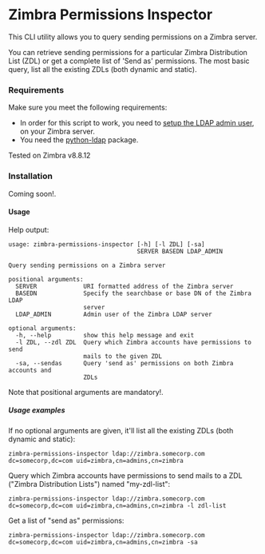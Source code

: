 # Zimbra Permissions Inspector

This CLI utility allows you to query sending permissions on a Zimbra server.

You can retrieve sending permissions for a particular Zimbra Distribution List
(ZDL) or get a complete list of 'Send as' permissions. The most basic query,
list all the existing ZDLs (both dynamic and static).  

### Requirements
Make sure you meet the following requirements:
 * In order for this script to work, you need to [setup the LDAP admin user](https://wiki.zimbra.com/wiki/Setting_zimbra_admin_password_in_LDAP), 
on your Zimbra server.
 * You need the [python-ldap](https://pypi.python.org/pypi/python-ldap/) package.     

Tested on Zimbra v8.8.12

### Installation
Coming soon!.

#### Usage
Help output:
```
usage: zimbra-permissions-inspector [-h] [-l ZDL] [-sa]
                                    SERVER BASEDN LDAP_ADMIN

Query sending permissions on a Zimbra server

positional arguments:
  SERVER             URI formatted address of the Zimbra server
  BASEDN             Specify the searchbase or base DN of the Zimbra LDAP
                     server
  LDAP_ADMIN         Admin user of the Zimbra LDAP server

optional arguments:
  -h, --help         show this help message and exit
  -l ZDL, --zdl ZDL  Query which Zimbra accounts have permissions to send
                     mails to the given ZDL
  -sa, --sendas      Query 'send as' permissions on both Zimbra accounts and
                     ZDLs
```
Note that positional arguments are mandatory!.

##### Usage examples
If no optional arguments are given, it'll list all the existing ZDLs (both dynamic and static):
```
zimbra-permissions-inspector ldap://zimbra.somecorp.com dc=somecorp,dc=com uid=zimbra,cn=admins,cn=zimbra 
```
Query which Zimbra accounts have permissions to send mails to a ZDL ("Zimbra Distribution Lists") named "my-zdl-list":
```
zimbra-permissions-inspector ldap://zimbra.somecorp.com dc=somecorp,dc=com uid=zimbra,cn=admins,cn=zimbra -l zdl-list 
```
Get a list of "send as" permissions:
```
zimbra-permissions-inspector ldap://zimbra.somecorp.com dc=somecorp,dc=com uid=zimbra,cn=admins,cn=zimbra -sa 
```

